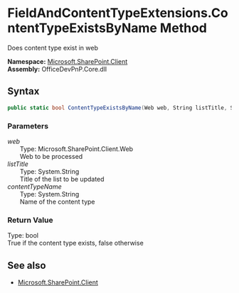 # FieldAndContentTypeExtensions.ContentTypeExistsByName Method  
Does content type exist in web  

**Namespace:** [Microsoft.SharePoint.Client](Microsoft.SharePoint.Client.md)  
**Assembly:** OfficeDevPnP.Core.dll  
## Syntax
```C#
public static bool ContentTypeExistsByName(Web web, String listTitle, String contentTypeName)
```
### Parameters
*web*  
&emsp;&emsp;Type: Microsoft.SharePoint.Client.Web  
&emsp;&emsp;Web to be processed  
*listTitle*  
&emsp;&emsp;Type: System.String  
&emsp;&emsp;Title of the list to be updated  
*contentTypeName*  
&emsp;&emsp;Type: System.String  
&emsp;&emsp;Name of the content type  
### Return Value
Type: bool  
True if the content type exists, false otherwise

## See also
- [Microsoft.SharePoint.Client](Microsoft.SharePoint.Client.md)
